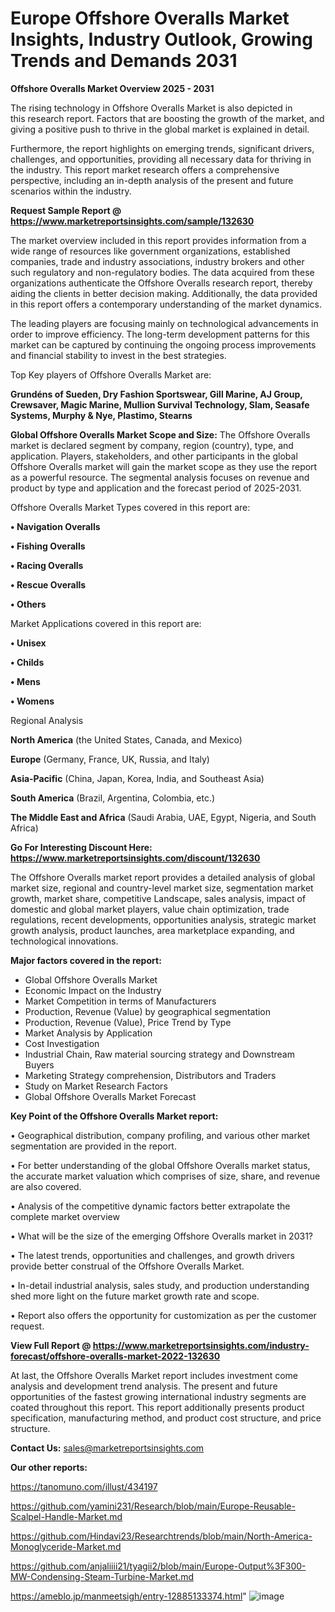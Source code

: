 # Europe Offshore Overalls Market Insights, Industry Outlook, Growing Trends and Demands 2031

<Strong> Offshore Overalls Market Overview 2025 - 2031</strong>

The rising technology in Offshore Overalls Market is also depicted in this research report. Factors that are boosting the growth of the market, and giving a positive push to thrive in the global market is explained in detail.

Furthermore, the report highlights on emerging trends, significant drivers, challenges, and opportunities, providing all necessary data for thriving in the industry. This report market research offers a comprehensive perspective, including an in-depth analysis of the present and future scenarios within the industry.

<strong>Request Sample Report @ <a href=https://www.marketreportsinsights.com/sample/132630>https://www.marketreportsinsights.com/sample/132630</a></strong>

The market overview included in this report provides information from a wide range of resources like government organizations, established companies, trade and industry associations, industry brokers and other such regulatory and non-regulatory bodies. The data acquired from these organizations authenticate the Offshore Overalls research report, thereby aiding the clients in better decision making. Additionally, the data provided in this report offers a contemporary understanding of the market dynamics.

The leading players are focusing mainly on technological advancements in order to improve efficiency. The long-term development patterns for this market can be captured by continuing the ongoing process improvements and financial stability to invest in the best strategies.

Top Key players of Offshore Overalls Market are:

<strong>Grundéns of Sueden, Dry Fashion Sportswear, Gill Marine, AJ Group, Crewsaver, Magic Marine, Mullion Survival Technology, Slam, Seasafe Systems, Murphy & Nye, Plastimo, Stearns</strong>

<strong><b>Global Offshore Overalls Market Scope and Size:</b></strong>
The Offshore Overalls market is declared segment by company, region (country), type, and application. Players, stakeholders, and other participants in the global Offshore Overalls market will gain the market scope as they use the report as a powerful resource. The segmental analysis focuses on revenue and product by type and application and the forecast period of 2025-2031.

Offshore Overalls Market Types covered in this report are:

<strong>• Navigation Overalls

• Fishing Overalls

• Racing Overalls

• Rescue Overalls

• Others</strong>

Market Applications covered in this report are:

<strong>• Unisex

• Childs

• Mens

• Womens</strong> 

Regional Analysis

<strong>North America</strong> (the United States, Canada, and Mexico)

<strong>Europe</strong> (Germany, France, UK, Russia, and Italy)

<strong>Asia-Pacific</strong> (China, Japan, Korea, India, and Southeast Asia)

<strong>South America</strong> (Brazil, Argentina, Colombia, etc.)

<strong>The Middle East and Africa</strong> (Saudi Arabia, UAE, Egypt, Nigeria, and South Africa)

<strong>Go For Interesting Discount Here: <a href=https://www.marketreportsinsights.com/discount/132630>https://www.marketreportsinsights.com/discount/132630</a></strong>

The Offshore Overalls market report provides a detailed analysis of global market size, regional and country-level market size, segmentation market growth, market share, competitive Landscape, sales analysis, impact of domestic and global market players, value chain optimization, trade regulations, recent developments, opportunities analysis, strategic market growth analysis, product launches, area marketplace expanding, and technological innovations.

<strong><b>Major factors covered in the report:</b></strong>
<ul>
  <li>Global Offshore Overalls Market </li>
  <li>Economic Impact on the Industry</li>
  <li>Market Competition in terms of Manufacturers</li>
  <li>Production, Revenue (Value) by geographical segmentation</li>
  <li>Production, Revenue (Value), Price Trend by Type</li>
  <li>Market Analysis by Application</li>
  <li>Cost Investigation</li>
  <li>Industrial Chain, Raw material sourcing strategy and Downstream Buyers</li>
  <li>Marketing Strategy comprehension, Distributors and Traders</li>
  <li>Study on Market Research Factors</li>
  <li>Global Offshore Overalls Market Forecast</li>
</ul>

<strong><b>Key Point of the Offshore Overalls Market report:</b></strong>

• Geographical distribution, company profiling, and various other market segmentation are provided in the report.

• For better understanding of the global Offshore Overalls market status, the accurate market valuation which comprises of size, share, and revenue are also covered.

• Analysis of the competitive dynamic factors better extrapolate the complete market overview

• What will be the size of the emerging Offshore Overalls market in 2031?

• The latest trends, opportunities and challenges, and growth drivers provide better construal of the Offshore Overalls Market.

• In-detail industrial analysis, sales study, and production understanding shed more light on the future market growth rate and scope.

• Report also offers the opportunity for customization as per the customer request.

<strong><b>View Full Report @ <a href=https://www.marketreportsinsights.com/industry-forecast/offshore-overalls-market-2022-132630>https://www.marketreportsinsights.com/industry-forecast/offshore-overalls-market-2022-132630</a></b></strong>


At last, the Offshore Overalls Market report includes investment come analysis and development trend analysis. The present and future opportunities of the fastest growing international industry segments are coated throughout this report. This report additionally presents product specification, manufacturing method, and product cost structure, and price structure.

<strong>Contact Us:</strong>
sales@marketreportsinsights.com

<strong>Our other reports:</strong>

<a href=https://tanomuno.com/illust/434197>https://tanomuno.com/illust/434197</a>

<a href=https://github.com/yamini231/Research/blob/main/Europe-Reusable-Scalpel-Handle-Market.md>https://github.com/yamini231/Research/blob/main/Europe-Reusable-Scalpel-Handle-Market.md</a>

<a href=https://github.com/Hindavi23/Researchtrends/blob/main/North-America-Monoglyceride-Market.md>https://github.com/Hindavi23/Researchtrends/blob/main/North-America-Monoglyceride-Market.md</a>

<a href=https://github.com/anjaliiii21/tyagii2/blob/main/Europe-Output%3F300-MW-Condensing-Steam-Turbine-Market.md>https://github.com/anjaliiii21/tyagii2/blob/main/Europe-Output%3F300-MW-Condensing-Steam-Turbine-Market.md</a>

<a href=https://ameblo.jp/manmeetsigh/entry-12885133374.html>https://ameblo.jp/manmeetsigh/entry-12885133374.html</a>"
![image](https://github.com/user-attachments/assets/a847de69-17e9-41fb-8c4a-a27d2d9b677d)
